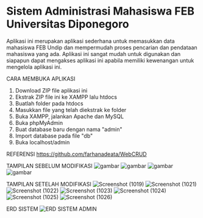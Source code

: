 # Sistem Administrasi Mahasiswa FEB Universitas Diponegoro
Aplikasi ini merupakan aplikasi sederhana untuk memasukkan data mahasiswa FEB Undip dan mempermudah proses pencarian dan pendataan mahasiswa yang ada. Aplikasi ini sangat mudah untuk digunakan dan siapapun dapat mengakses aplikasi ini apabila memiliki kewenangan untuk mengelola aplikasi ini.

CARA MEMBUKA APLIKASI
1. Download ZIP file aplikasi ini
2. Ekstrak ZIP file ini ke XAMPP lalu htdocs
3. Buatlah folder pada htdocs
4. Masukkan file yang telah diekstrak ke folder
5. Buka XAMPP, jalankan Apache dan MySQL
6. Buka phpMyAdmin
7. Buat database baru dengan nama "admin"
8. Import database pada file "db"
9. Buka localhost/admin

REFERENSI
https://github.com/farhanadeata/WebCRUD

TAMPILAN SEBELUM MODIFIKASI
![gambar](https://user-images.githubusercontent.com/100106630/162618268-0a9a58a8-3ebf-40ed-ab61-367999d0e839.png)
![gambar](https://user-images.githubusercontent.com/100106630/162618264-44bcdab9-7a52-4587-84d4-e4f3c4f0930a.png)
![gambar](https://user-images.githubusercontent.com/100106630/162618296-f795d63d-b945-444d-87ee-e419efb3a075.png)
![gambar](https://user-images.githubusercontent.com/100106630/162618348-9e8a5b09-c24c-4a51-83e5-567c1e829c94.png)

TAMPILAN SETELAH MODIFIKASI
![Screenshot (1019)](https://github.com/khansaairameytasari/PengkodeanDanPemrograman-Sistem-Administrasi-Mahasiswa-Sederhana/assets/166633881/c25478b8-f2a6-409c-8b48-d54f518f8449)
![Screenshot (1021)](https://github.com/khansaairameytasari/PengkodeanDanPemrograman-Sistem-Administrasi-Mahasiswa-Sederhana/assets/166633881/bca8b03c-3aca-49f8-9189-42072a06b955)
![Screenshot (1022)](https://github.com/khansaairameytasari/PengkodeanDanPemrograman-Sistem-Administrasi-Mahasiswa-Sederhana/assets/166633881/1148caf8-f143-43f9-b8f0-737c494e4d21)
![Screenshot (1023)](https://github.com/khansaairameytasari/PengkodeanDanPemrograman-Sistem-Administrasi-Mahasiswa-Sederhana/assets/166633881/f351f152-fa76-4aab-8843-ee01e83e1352)
![Screenshot (1024)](https://github.com/khansaairameytasari/PengkodeanDanPemrograman-Sistem-Administrasi-Mahasiswa-Sederhana/assets/166633881/ce1b491d-c435-4556-a8c8-add72766d1da)
![Screenshot (1025)](https://github.com/khansaairameytasari/PengkodeanDanPemrograman-Sistem-Administrasi-Mahasiswa-Sederhana/assets/166633881/2e3b3b11-d66a-4948-a87a-c36536ad697e)
![Screenshot (1026)](https://github.com/khansaairameytasari/PengkodeanDanPemrograman-Sistem-Administrasi-Mahasiswa-Sederhana/assets/166633881/46939777-f28d-486f-ba2a-4a5bf9a590e7)

ERD SISTEM
![ERD SISTEM ADMIN](https://github.com/khansaairameytasari/PengkodeanDanPemrograman-Sistem-Administrasi-Mahasiswa-Sederhana/assets/166633881/1740b4ca-327f-40ed-8e50-5a638a3b1924)


